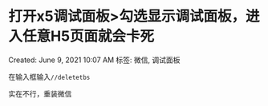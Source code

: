 # 打开x5调试面板>勾选显示调试面板，进入任意H5页面就会卡死

Created: June 9, 2021 10:07 AM
标签: 微信, 调试面板

在输入框输入`//deletetbs`

实在不行，重装微信